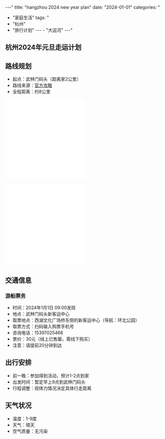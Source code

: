 
---"
title: "hangzhou 2024 new year plan"
date: "2024-01-01"
categories: "
  - "家庭生活"
tags: "
  - "杭州"
  - "旅行计划"
---  - "大运河"
---"
## 杭州2024年元旦走运计划

## 路线规划

- 起点：武林门码头（距离家2公里）
- 路线来源：[官方攻略](https://mp.weixin.qq.com/s/OZM5p1OBrnsQK-jAWOb1IQ)
- 全程距离：约8公里

![占位图](/assets/images/family-life/2024-01-01-hangzhou-2024-new-year-plan/placeholder.png)

![占位图](/assets/images/family-life/2024-01-01-hangzhou-2024-new-year-plan/placeholder.png)

## 交通信息

### 游船票务
- 时间：2024年1月1日 09:00发班
- 地点：武林门码头新客运中心
- 取票地点：西湖文化广场桥东侧的新客运中心（导航：环北公园）
- 取票方式：扫码输入购票手机号
- 咨询电话：15397025468
- 票价：30元（线上已售罄，需线下购买）
- 注意：请提前20分钟到达

## 出行安排
- 前一晚：参加得到活动，预计1-2点到家
- 出发时间：暂定早上9点到武林门码头
- 行程调整：视体力情况决定具体行走距离

## 天气状况
- 温度：1-9度
- 天气：晴天
- 空气质量：无污染


